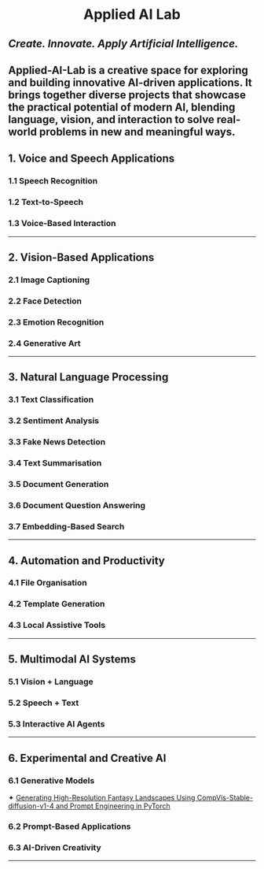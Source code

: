 # <p align="center">Applied AI Lab</p>
## <i>Create. Innovate. Apply Artificial Intelligence.</i>
Applied-AI-Lab is a creative space for exploring and building innovative AI-driven applications. It brings together 
diverse projects that showcase the practical potential of modern AI, blending language, vision, and interaction to solve 
real-world problems in new and meaningful ways.
---

## 1. Voice and Speech Applications

### 1.1 Speech Recognition

### 1.2 Text-to-Speech

### 1.3 Voice-Based Interaction

---

## 2. Vision-Based Applications

### 2.1 Image Captioning

### 2.2 Face Detection

### 2.3 Emotion Recognition

### 2.4 Generative Art

---

## 3. Natural Language Processing

### 3.1 Text Classification

### 3.2 Sentiment Analysis

### 3.3 Fake News Detection

### 3.4 Text Summarisation

### 3.5 Document Generation

### 3.6 Document Question Answering

### 3.7 Embedding-Based Search

---

## 4. Automation and Productivity

### 4.1 File Organisation

### 4.2 Template Generation

### 4.3 Local Assistive Tools

---

## 5. Multimodal AI Systems

### 5.1 Vision + Language

### 5.2 Speech + Text

### 5.3 Interactive AI Agents

---

## 6. Experimental and Creative AI

### 6.1 Generative Models
✦ [Generating High-Resolution Fantasy Landscapes Using CompVis-Stable-diffusion-v1-4 and Prompt Engineering in PyTorch](Python%20Scripts/Generating%20High-Resolution%20Fantasy%20Landscapes%20Using%20CompVis-Stable-diffusion-v1-4%20and%20Prompt%20Engineering%20in%20PyTorch.ipynb)<br />

### 6.2 Prompt-Based Applications

### 6.3 AI-Driven Creativity

---
